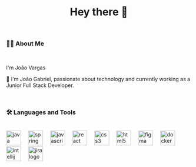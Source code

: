 <h1 align="center">Hey there 👋</h1>  
<br>  
<h3 align="left">👩‍💻 About Me</h3>  
<br>  
<p align="left">I'm João Vargas</p>  
<p align="left">🔭 I'm João Gabriel, passionate about technology and currently working as a Junior Full Stack Developer.</p>  
<br>  
<h3 align="left">🛠 Languages and Tools</h3>  
<br>  
<div align="left">  
  <img src="https://cdn.jsdelivr.net/gh/devicons/devicon/icons/java/java-original.svg" height="40" alt="java logo" />  
  <img width="12" />  
  <img src="https://cdn.jsdelivr.net/gh/devicons/devicon/icons/spring/spring-original.svg" height="40" alt="spring boot logo" />  
  <img width="12" />  
  <img src="https://cdn.jsdelivr.net/gh/devicons/devicon/icons/javascript/javascript-original.svg" height="40" alt="javascript logo" />  
  <img width="12" />  
  <img src="https://cdn.jsdelivr.net/gh/devicons/devicon/icons/react/react-original.svg" height="40" alt="react logo" />  
  <img width="12" />  
  <img src="https://cdn.jsdelivr.net/gh/devicons/devicon/icons/css3/css3-original.svg" height="40" alt="css3 logo" />  
  <img width="12" />  
  <img src="https://cdn.jsdelivr.net/gh/devicons/devicon/icons/html5/html5-original.svg" height="40" alt="html5 logo" />  
  <img width="12" />  
  <img src="https://cdn.jsdelivr.net/gh/devicons/devicon/icons/figma/figma-original.svg" height="40" alt="figma logo" />  
  <img width="12" />  
  <img src="https://cdn.jsdelivr.net/gh/devicons/devicon/icons/docker/docker-original.svg" height="40" alt="docker logo" />  
  <img width="12" />  
  <img src="https://cdn.jsdelivr.net/gh/devicons/devicon/icons/intellij/intellij-original.svg" height="40" alt="intellij logo" />  
  <img width="12" />  
  <img src="https://cdn.jsdelivr.net/gh/devicons/devicon/icons/jira/jira-original.svg" height="40" alt="jira logo" />  
</div>
